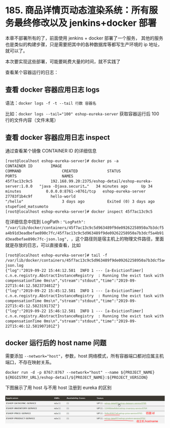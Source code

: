 # 185. 商品详情页动态渲染系统：所有服务最终修改以及 jenkins+docker 部署

本章不部署所有的了，前面使用 jenkins + docker 部署了一个服务，
其他的服务也是类似的构建步骤，只是需要把其中的各种数据库等都写生产环境的 ip 地址，就可以了。

本次要实现这些部署，可能要耗费大量的时间，就不实践了

查看某个容器运行的日志：

## 查看 docker 容器应用日志 logs

语法：`docker logs -f -t --tail 行数 容器名`

比如：`docker logs --tail="100" eshop-eureka-server` 获取容器运行后 100 行的文件内容（文件末尾）

## 查看 docker 容器应用日志 inspect
通过查看某个镜像 CONTAINER ID 的详细信息

```
[root@localhost eshop-eureka-server]# docker ps -a
CONTAINER ID        IMAGE                                                       COMMAND                  CREATED             STATUS                  PORTS                    NAMES
45f7ac13c9c5        192.168.99.20:2375/eshop-detail/eshop-eureka-server:1.0.0   "java -Djava.securit…"   34 minutes ago      Up 34 minutes           0.0.0.0:8761->8761/tcp   eshop-eureka-server
27783f1b4c9f        hello-world                                                 "/hello"                 3 days ago          Exited (0) 3 days ago                            stupefied_matsumoto
[root@localhost eshop-eureka-server]# docker inspect 45f7ac13c9c5
```

在详细信息中找到 LogPath : `"LogPath": "/var/lib/docker/containers/45f7ac13c9c5d963489f9de09262258950a7b3dcf5a4b91d3eadbefae890c7fc/45f7ac13c9c5d963489f9de09262258950a7b3dcf5a4b91d3eadbefae890c7fc-json.log",
`，这个路径则是宿主机上的物理文件路径，里面就是存放的日志，可以直接查看，比如

```
[root@localhost eshop-eureka-server]# tail -f /var/lib/docker/containers/45f7ac13c9c5d963489f9de09262258950a7b3dcf5a4b91d3eadbefae890c7fc/45f7ac13c9c5d963489f9de09262258950a7b3dcf5a4b91d3eadbefae890c7fc-json.log
{"log":"2019-09-22 15:44:12.581  INFO 1 --- [a-EvictionTimer] c.n.e.registry.AbstractInstanceRegistry  : Running the evict task with compensationTime 0ms\n","stream":"stdout","time":"2019-09-22T15:44:12.582373481Z"}
{"log":"2019-09-22 15:45:12.581  INFO 1 --- [a-EvictionTimer] c.n.e.registry.AbstractInstanceRegistry  : Running the evict task with compensationTime 0ms\n","stream":"stdout","time":"2019-09-22T15:45:12.582319173Z"}
{"log":"2019-09-22 15:46:12.581  INFO 1 --- [a-EvictionTimer] c.n.e.registry.AbstractInstanceRegistry  : Running the evict task with compensationTime 0ms\n","stream":"stdout","time":"2019-09-22T15:46:12.581907101Z"}

```

## docker 运行后的 host name 问题

需要添加 `--network="host"`，参数，host 网络模式，所有容器端口都对应属主机端口，不存在映射关系。
```
docker run -d -p 8767:8767 --network="host" --name ${PROJECT_NAME} ${REGISTRY_URL}/eshop-detail/${PROJECT_NAME}:${PROJECT_VERSION}
```

下图展示了用 host 与不用 host 注册到 eureka 的区别

![](./assets/markdown-img-paste-20190925234417327.png)


<iframe  height="500px" width="100%" frameborder=0 allowfullscreen="true" :src="$withBase('/ads.html')"></iframe>